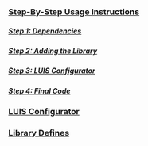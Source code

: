 ### [Step-By-Step Usage Instructions](step_by_step/README.md)

##### 	[Step 1: Dependencies](step_by_step/step_1_dependencies.md)

##### 	[Step 2: Adding the Library](step_by_step/step_2_adding_library.md)

##### 	[Step 3: LUIS Configurator](step_by_step/step_3_configurator.md)

##### 	[Step 4: Final Code](step_by_step/step_4_final_code.md)

### [LUIS Configurator](luis_configurator/README.md)

### [Library Defines](library_defines/README.md)

